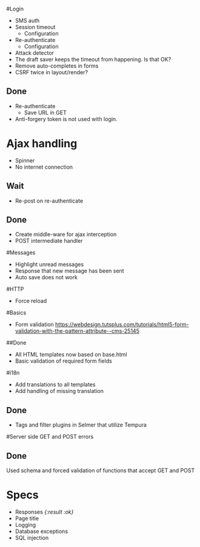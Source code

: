 #Login

 - SMS auth
 - Session timeout
    - Configuration
 - Re-authenticate
    - Configuration
 - Attack detector
 - The draft saver keeps the timeout from happening. Is that OK?
 - Remove auto-completes in forms
 - CSRF twice in layout/render?

## Done
 - Re-authenticate
    - Save URL in GET
 - Anti-forgery token is not used with login.


# Ajax handling
- Spinner
- No internet connection

## Wait
- Re-post on re-authenticate

## Done
- Create middle-ware for ajax interception
- POST intermediate handler

 
#Messages

- Highlight unread messages
- Response that new message has been sent
- Auto save does not work
 
#HTTP

 - Force reload

#Basics
- Form validation https://webdesign.tutsplus.com/tutorials/html5-form-validation-with-the-pattern-attribute--cms-25145

##Done 
- All HTML templates now based on base.html
- Basic validation of required form fields


#i18n

- Add translations to all templates
- Add handling of missing translation
 
## Done

- Tags and filter plugins in Selmer that utilize Tempura


#Server side GET and POST errors

## Done
Used schema and forced validation of functions that accept GET and POST


# Specs 
 - Responses _{:result :ok}_
 - Page title
 - Logging
 - Database exceptions
 - SQL injection
